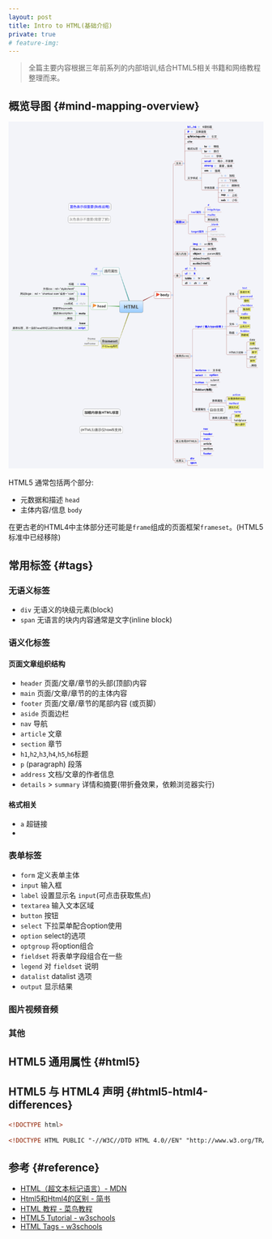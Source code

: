 ```yaml
---
layout: post
title: Intro to HTML(基础介绍)
private: true
# feature-img: 
---
```


> 全篇主要内容根据三年前系列的内部培训,结合HTML5相关书籍和网络教程整理而来。


## 概览导图                 {#mind-mapping-overview}

![](/assets/img/html-intro/html.png)

HTML5 通常包括两个部分:
* 元数据和描述 `head`
* 主体内容/信息 `body`

在更古老的HTML4中主体部分还可能是`frame`组成的页面框架`frameset`。(HTML5 标准中已经移除)


## 常用标签               {#tags}

### 无语义标签
* `div` 无语义的块级元素(block)
* `span` 无语言的块内内容通常是文字(inline block)

### 语义化标签

#### 页面文章组织结构

* `header` 页面/文章/章节的头部(顶部)内容
* `main` 页面/文章/章节的的主体内容
* `footer` 页面/文章/章节的尾部内容 (或页脚）
* `aside` 页面边栏
* `nav` 导航
* `article` 文章
* `section` 章节
* `h1`,`h2`,`h3`,`h4`,`h5`,`h6`标题
* `p` (paragraph) 段落
* `address` 文档/文章的作者信息
* `details` > `summary` 详情和摘要(带折叠效果，依赖浏览器实行) 

#### 格式相关

* `a` 超链接
* ` `


### 表单标签

* `form`	定义表单主体
* `input`	输入框
* `label`	设置显示名 `input`(可点击获取焦点)
* `textarea` 输入文本区域
* `button`	按钮
* `select`	下拉菜单配合option使用
* `option`	select的选项
* `optgroup` 将option组合
* `fieldset` 将表单字段组合在一些
* `legend`  对 `fieldset` 说明
* `datalist`	datalist 选项
* `output`	显示结果

### 图片视频音频


### 其他


## HTML5 通用属性         {#html5}

## HTML5 与 HTML4 声明        {#html5-html4-differences}

```html
<!DOCTYPE html>
```

```html
<!DOCTYPE HTML PUBLIC "-//W3C//DTD HTML 4.0//EN" "http://www.w3.org/TR/REC-html40/strict.dtd">
```

## 参考                   {#reference}

* [HTML（超文本标记语言）- MDN](https://developer.mozilla.org/zh-CN/docs/Web/HTML)
* [Html5和Html4的区别 - 简书](https://www.jianshu.com/p/5dbc711331e2)
* [HTML 教程 - 菜鸟教程](http://www.runoob.com/html/html-tutorial.html)
* [HTML5 Tutorial - w3schools](https://www.w3schools.com/html/)
* [HTML Tags - w3schools](https://www.w3schools.com/tags/ref_byfunc.asp)